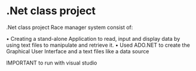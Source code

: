 # .Net class project

.Net class project
Race manager system consist of:

•	Creating a stand-alone Application to read, input and display data  by using text files to manipulate and retrieve it. •	Used ADO.NET to create the Graphical User Interface and a text files like a data source

IMPORTANT to run with visual studio
